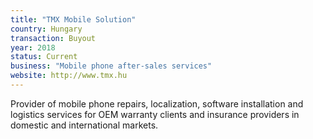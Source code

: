 ```yaml
---
title: "TMX Mobile Solution"
country: Hungary
transaction: Buyout
year: 2018
status: Current
business: "Mobile phone after-sales services"
website: http://www.tmx.hu
---
```


Provider of mobile phone repairs, localization, software installation and logistics services for OEM warranty clients and insurance providers in domestic and international markets.
